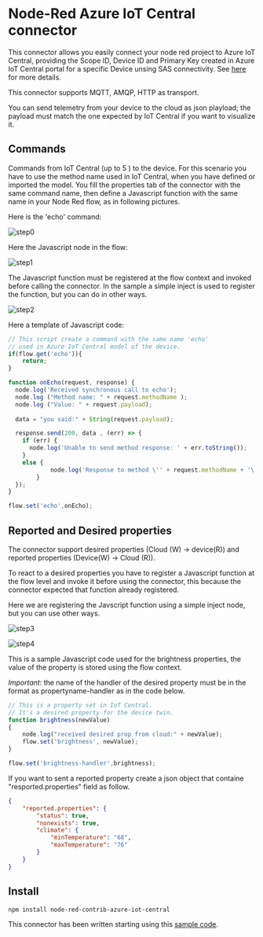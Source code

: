 # Node-Red Azure IoT Central connector 
This connector allows you easily connect your node red project to Azure IoT Central, providing the Scope ID, Device ID and Primary Key created in Azure IoT Central portal for a specific Device unsing SAS connectivity. See [here][1] for more details.

This connector supports MQTT, AMQP, HTTP as transport. 

You can send telemetry from your device to the cloud as json playload; the payload must match the one expected by IoT Central if you want to visualize it.

## Commands

Commands from IoT Central (up to 5 ) to the device. For this scenario you have to use the method name used in IoT Central, when you have defined or imported the model. You fill the properties tab of the connector with the same command name, then define a Javascript function with the same name in your Node Red flow, as in following pictures.

Here is the 'echo' command:

![step0](https://github.com/pietrobr/node-red-contrib-azure-iot-central/blob/master/media/command-0.JPG?raw=true)

Here the Javascript node in the flow:

![step1](https://github.com/pietrobr/node-red-contrib-azure-iot-central/blob/master/media/command-1.JPG?raw=true)

The Javascript function must be registered at the flow context and invoked before calling the connector. In the sample a simple inject is used to register the function, but you can do in other ways. 

![step2](https://github.com/pietrobr/node-red-contrib-azure-iot-central/blob/master/media/command-2.JPG?raw=true)

Here a template of Javascript code:

```javascript
// This script create a command with the same name 'echo' 
// used in Azure IoT Central model of the device.
if(flow.get('echo')){
    return;   
}

function onEcho(request, response) {
  node.log('Received synchronous call to echo');
  node.log ("Method name: " + request.methodName );
  node.log ("Value: " + request.payload);
  
  data = "you said:" + String(request.payload);

  response.send(200, data , (err) => {
    if (err) {
      node.log('Unable to send method response: ' + err.toString());
    }
    else {
            node.log('Response to method \'' + request.methodName + '\' sent successfully... ' + data);
        }
  });
}

flow.set('echo',onEcho);

```

## Reported and Desired properties

The connector support desired properties (Cloud (W) -> device(R)) and reported properties (Device(W) -> Cloud (R)).

To react to a desired properties you have to register a Javascript function at the flow level and invoke it before using the connector, this because the connector expected that function already registered.

Here we are registering the Javscript function using a simple inject node, but you can use other ways.

![step3](https://github.com/pietrobr/node-red-contrib-azure-iot-central/blob/master/media/desired-0.JPG?raw=true)

![step4](https://github.com/pietrobr/node-red-contrib-azure-iot-central/blob/master/media/desired-1.JPG?raw=true)

This is a sample Javascript code used for the brightness properties, the value of the property is stored using the flow context.

*Important*: the name of the handler of the desired property must be in the format as propertyname-handler as in the code below.

```javascript
// This is a property set in IoT Central.
// It's a desired property for the device twin.
function brightness(newValue)
{
    node.log("received desired prop from cloud:" + newValue);
    flow.set('brightness', newValue);
}

flow.set('brightness-handler',brightness);
```

If you want to sent a reported property create a json object that containe "resported.properties" field as follow.

```json
{
    "reported.properties": {
        "status": true,
        "nonexists": true,
        "climate": {
            "minTemperature": "68",
            "maxTemperature": "76"
        }
    }
}
```
## Install

    npm install node-red-contrib-azure-iot-central

This connector has been written starting using this [sample code][2].

[1]:https://docs.microsoft.com/en-us/azure/iot-central/core/concepts-get-connected#connect-a-single-device
[2]:https://docs.microsoft.com/it-it/azure/iot-central/core/tutorial-connect-device

